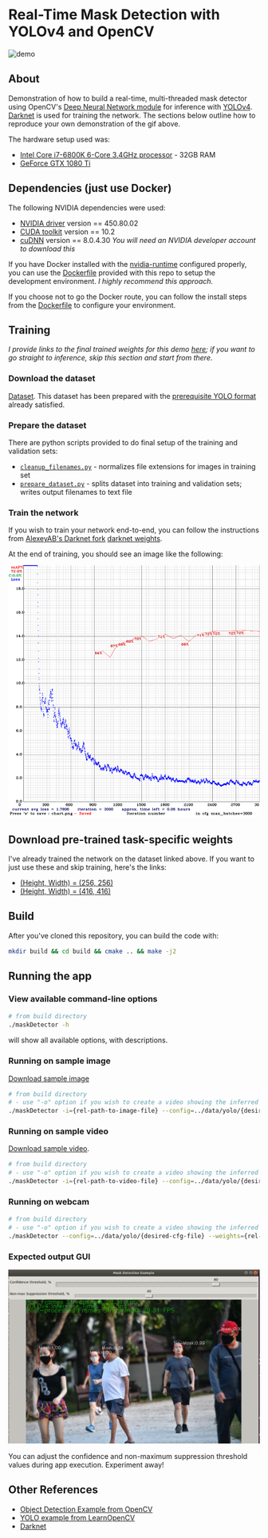 # Real-Time Mask Detection with YOLOv4 and OpenCV

![demo](img/webcam-demo.gif)

## About

Demonstration of how to build a real-time, multi-threaded mask detector using OpenCV's [Deep Neural Network module](https://docs.opencv.org/4.5.0/d6/d0f/group__dnn.html) for inference with [YOLOv4](https://arxiv.org/abs/2004.10934).  [Darknet](https://github.com/AlexeyAB/darknet) is used for training the network.  The sections below outline how to reproduce your own demonstration of the gif above.

The hardware setup used was:

* [Intel Core i7-6800K 6-Core 3.4GHz processor](https://www.newegg.com/intel-core-i7-6th-gen-core-i7-6800k/p/N82E16819117649) - 32GB RAM
* [GeForce GTX 1080 Ti](https://www.nvidia.com/en-sg/geforce/products/10series/geforce-gtx-1080-ti/)

## Dependencies (just use Docker)

The following NVIDIA dependencies were used:

* [NVIDIA driver](https://www.nvidia.com/Download/driverResults.aspx/164073/en-us) version == 450.80.02
* [CUDA toolkit](https://developer.nvidia.com/cuda-toolkit) version == 10.2
* [cuDNN](https://developer.nvidia.com/cudnn) version == 8.0.4.30 _You will need an NVIDIA developer account to download this_

If you have Docker installed with the [nvidia-runtime](https://github.com/NVIDIA/nvidia-docker) configured properly, you can use the [Dockerfile](Dockerfile) provided with this repo to setup the development environment.  _I highly recommend this approach._

If you choose not to go the Docker route, you can follow the install steps from the [Dockerfile](Dockerfile) to configure your environment.

## Training

_I provide links to the final trained weights for this demo [here](#download-pre-trained-task-specific-weights); if you want to go straight to inference, skip this section and start from there_.

### Download the dataset

[Dataset](https://www.dropbox.com/s/6gewe947ake1g95/kaggle_and_no-mask_dataset.zip?dl=1).  This dataset has been prepared with the [prerequisite YOLO format](https://www.arunponnusamy.com/preparing-custom-dataset-for-training-yolo-object-detector.html) already satisfied.

### Prepare the dataset

There are python scripts provided to do final setup of the training and validation sets:

* [`cleanup_filenames.py`](data/python/cleanup_filenames.py) - normalizes file extensions for images in training set
* [`prepare_dataset.py`](data/python/prepare_dataset.py) - splits dataset into training and validation sets; writes output filenames to text file

### Train the network

If you wish to train your network end-to-end, you can follow the instructions from [AlexeyAB's Darknet fork](https://github.com/AlexeyAB/darknet#how-to-train-to-detect-your-custom-objects)
[darknet weights](https://drive.google.com/open?id=1JKF-bdIklxOOVy-2Cr5qdvjgGpmGfcbp).

At the end of training, you should see an image like the following:

![training](img/chart_yolov4-mask-256.png)

## Download pre-trained task-specific weights

I've already trained the network on the dataset linked above.  If you want to just use these and skip training, here's the links:

* [(Height, Width) = (256, 256)](https://drive.google.com/file/d/1TRixgeK0tvrcxfgcCoDZqlZTmCW1hThS/view?usp=sharing)
* [(Height, Width) = (416, 416)](https://drive.google.com/file/d/1aN66YAFzePw0Ioi_B5mU5PXH_3jDw7mB/view?usp=sharing)

## Build

After you've cloned this repository, you can build the code with:

```bash
mkdir build && cd build && cmake .. && make -j2
```

## Running the app

### View available command-line options

```bash
# from build directory
./maskDetector -h
```

will show all available options, with descriptions.

### Running on sample image

[Download sample image](https://www.dropbox.com/s/g905k4r1git5kbx/test-image3.jpg?dl=1)

```bash
# from build directory
# - use "-o" option if you wish to create a video showing the inferred bounding boxes
./maskDetector -i={rel-path-to-image-file} --config=../data/yolo/{desired-cfg-file} --weights={rel-path-to-weights-file} --classes=../data/yolo/class.names {-o={rel-path-to-output-video-file}}
```

### Running on sample video

[Download sample video](https://www.dropbox.com/s/pds0w3z5y7w89oz/test-video1.mp4?dl=1).

```bash
# from build directory
# - use "-o" option if you wish to create a video showing the inferred bounding boxes
./maskDetector -i={rel-path-to-video-file} --config=../data/yolo/{desired-cfg-file} --weights={rel-path-to-weights-file} --classes=../data/yolo/class.names {-o={rel-path-to-output-video-file}}
```

### Running on webcam

```bash
# from build directory
# - use "-o" option if you wish to create a video showing the inferred bounding boxes
./maskDetector --config=../data/yolo/{desired-cfg-file} --weights={rel-path-to-weights-file} --classes=../data/yolo/class.names {-o={rel-path-to-output-video-file}}
```

### Expected output GUI

![output](img/test-image-nms-trackbar2.png)

You can adjust the confidence and non-maximum suppression threshold values during app execution.  Experiment away!

## Other References

* [Object Detection Example from OpenCV](https://docs.opencv.org/3.4/d4/db9/samples_2dnn_2object_detection_8cpp-example.html#_a20)
* [YOLO example from LearnOpenCV](https://www.learnopencv.com/deep-learning-based-object-detection-using-yolov3-with-opencv-python-c)
* [Darknet](https://github.com/AlexeyAB/darknet)
